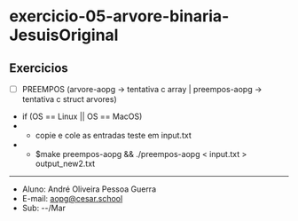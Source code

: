 # exercicio-05-arvore-binaria-JesuisOriginal
## Exercicios
- [ ] PREEMPOS (arvore-aopg -> tentativa c array | preempos-aopg -> tentativa c struct arvores)
* if (OS == Linux || OS == MacOS)
* * copie e cole as entradas teste em input.txt
* * $make preempos-aopg && ./preempos-aopg < input.txt > output_new2.txt 
****
* Aluno: André Oliveira Pessoa Guerra
* E-mail: aopg@cesar.school
* Sub: --/Mar
